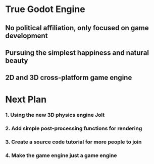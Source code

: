 # True Godot Engine



## No political affiliation, only focused on game development

## Pursuing the simplest happiness and natural beauty

## 2D and 3D cross-platform game engine 


# Next Plan

### 1. Using the new 3D physics engine Jolt

### 2. Add simple post-processing functions for rendering

### 3. Create a source code tutorial for more people to join

### 4. Make the game engine just a game engine
